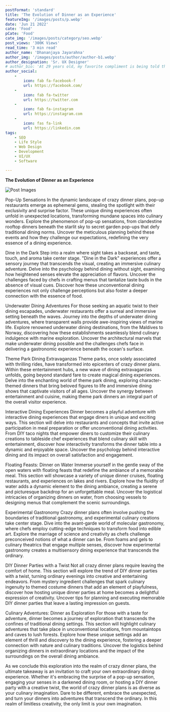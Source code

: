 ```yaml
---
postFormat: 'standard'
title: 'The Evolution of Dinner as an Experience'
featureImg: '/images/posts/p.webp'
date: 'Jun 21 2022'
cate: 'Food'
pCate: 'Food'
cate_img: '/images/posts/category/seo.webp'
post_views: '300K Views'
read_time: '3 min read'
author_name: 'Dhananjaya Jayarahna'
author_img: '/images/posts/author/author-b1.webp'
author_designation: 'Sr. UX Designer'
# author_bio: 'At 29 years old, my favorite compliment is being told that I look like my mom. Seeing myself in her image, like this daughter up top, makes me so proud of how far I’ve come, and so thankful for where I come from.'
author_social:
    -
        icon: fab fa-facebook-f
        url: https://facebook.com/
    -
        icon: fab fa-twitter
        url: https://twitter.com
    -
        icon: fab fa-instagram
        url: https://instagram.com
    - 
        icon: fas fa-link
        url: https://linkedin.com
tags: 
    - SEO
    - Life Style
    - Web Design
    - Development
    - UI/UX
    - Software

---
```


**The Evolution of Dinner as an Experience**

![Post Images](/images/post-single/p.webp)




Pop-Up Sensations 
In the dynamic landscape of crazy dinner plans, pop-up restaurants emerge as ephemeral gems, stealing the spotlight with their exclusivity and surprise factor. These unique dining experiences often unfold in unexpected locations, transforming mundane spaces into culinary wonders. Explore the phenomenon of pop-up sensations, from clandestine rooftop dinners beneath the starlit sky to secret garden pop-ups that defy traditional dining norms. Uncover the meticulous planning behind these events and how they challenge our expectations, redefining the very essence of a dining experience.

Dine in the Dark 
Step into a realm where sight takes a backseat, and taste, touch, and aroma take center stage. "Dine in the Dark" experiences offer a sensory journey that transcends the visual, creating an immersive culinary adventure. Delve into the psychology behind dining without sight, examining how heightened senses elevate the appreciation of flavors. Uncover the challenges faced by chefs in crafting menus that tantalize taste buds in the absence of visual cues. Discover how these unconventional dining experiences not only challenge perceptions but also foster a deeper connection with the essence of food.

Underwater Dining Adventures 
For those seeking an aquatic twist to their dining escapades, underwater restaurants offer a surreal and immersive setting beneath the waves. Journey into the depths of underwater dining adventures, where transparent walls provide awe-inspiring views of marine life. Explore renowned underwater dining destinations, from the Maldives to Norway, discovering how these establishments seamlessly blend culinary indulgence with marine exploration. Uncover the architectural marvels that make underwater dining possible and the challenges chefs face in delivering a gastronomic experience beneath the ocean's surface.




Theme Park Dining Extravaganzas 
Theme parks, once solely associated with thrilling rides, have transformed into epicenters of crazy dinner plans. Within these entertainment hubs, a new wave of dining extravaganzas unfolds, going beyond standard fare to create magical dining experiences. Delve into the enchanting world of theme park dining, exploring character-themed dinners that bring beloved figures to life and immersive dining shows that captivate visitors of all ages. Uncover the synergy between entertainment and cuisine, making theme park dinners an integral part of the overall visitor experience.

Interactive Dining Experiences 
Dinner becomes a playful adventure with interactive dining experiences that engage diners in unique and exciting ways. This section will delve into restaurants and concepts that invite active participation in meal preparation or offer unconventional dining activities. From DIY taco nights that empower diners to customize their culinary creations to tableside chef experiences that blend culinary skill with entertainment, discover how interactivity transforms the dinner table into a dynamic and enjoyable space. Uncover the psychology behind interactive dining and its impact on overall satisfaction and engagement.




Floating Feasts: Dinner on Water
Immerse yourself in the gentle sway of the open waters with floating feasts that redefine the ambiance of a memorable meal. This section will showcase a variety of unique dinner cruises, floating restaurants, and experiences on lakes and rivers. Explore how the fluidity of water adds a dynamic element to the dining ambiance, creating a serene and picturesque backdrop for an unforgettable meal. Uncover the logistical intricacies of organizing dinners on water, from choosing vessels to designing menus that complement the scenic surroundings.

Experimental Gastronomy 
Crazy dinner plans often involve pushing the boundaries of traditional gastronomy, and experimental culinary creations take center stage. Dive into the avant-garde world of molecular gastronomy, where chefs employ cutting-edge techniques to transform food into edible art. Explore the marriage of science and creativity as chefs challenge preconceived notions of what a dinner can be. From foams and gels to culinary theatrics that engage multiple senses, discover how experimental gastronomy creates a multisensory dining experience that transcends the ordinary.

DIY Dinner Parties with a Twist 
Not all crazy dinner plans require leaving the comfort of home. This section will explore the trend of DIY dinner parties with a twist, turning ordinary evenings into creative and entertaining endeavors. From mystery ingredient challenges that spark culinary ingenuity to themed costume dinners that add an element of playfulness, discover how hosting unique dinner parties at home becomes a delightful expression of creativity. Uncover tips for planning and executing memorable DIY dinner parties that leave a lasting impression on guests.

Culinary Adventures: Dinner as Exploration 
For those with a taste for adventure, dinner becomes a journey of exploration that transcends the confines of traditional dining settings. This section will highlight culinary adventures that take place in unconventional locations, from mountaintops and caves to lush forests. Explore how these unique settings add an element of thrill and discovery to the dining experience, fostering a deeper connection with nature and culinary traditions. Uncover the logistics behind organizing dinners in extraordinary locations and the impact of the surroundings on the overall dining ambiance.






As we conclude this exploration into the realm of crazy dinner plans, the ultimate takeaway is an invitation to craft your own extraordinary dining experience. Whether it's embracing the surprise of a pop-up sensation, engaging your senses in a darkened dining room, or hosting a DIY dinner party with a creative twist, the world of crazy dinner plans is as diverse as your culinary imagination. Dare to be different, embrace the unexpected, and turn your dinners into adventures that transcend the ordinary. In this realm of limitless creativity, the only limit is your own imagination.